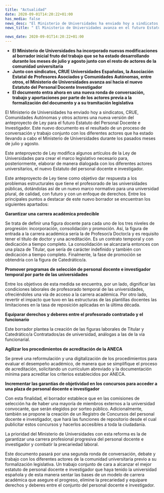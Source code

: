 ```yaml
---
title: "Actualidad"
date: 2020-09-01T14:20:22+01:00
has_media: false
news_desc: "El Ministerio de Universidades ha enviado hoy a sindicatos, CRUE, Comunidades Autónomas y otros actores una nueva versión del anteproyecto de Ley para el futuro Estatuto del Personal Docente e Investigador."
news_title: " El Ministerio de Universidades avanza en el futuro Estatuto del Personal Docente e Investigador"

news_date: 2020-09-01T14:20:22+01:00
---
```

<ul>
<li><b>El Ministerio de Universidades ha incorporado nuevas modificaciones al borrador inicial fruto del trabajo que se ha estado desarrollando durante los meses de julio y agosto junto con el resto de actores de la comunidad universitaria</b></li>
<li><b>Junto con sindicatos, CRUE Universidades Españolas, la Asociación Estatal de Profesores Asociados y Comunidades Autónomas, entre otros, el Ministerio de Universidades avanza así hacia el nuevo Estatuto del Personal Docente Investigador</b></li>
<li><b>El documento entra ahora en una nueva ronda de conversación, trabajo y aportaciones por parte de los actores previa a la formalización del documento y a su tramitación legislativa</b></li>
</ul>
<p>El Ministerio de Universidades ha enviado hoy a sindicatos, CRUE, Comunidades Autónomas y otros actores una nueva versión del anteproyecto de Ley para el futuro Estatuto del Personal Docente e Investigador. Este nuevo documento es el resultado de un proceso de conversación y trabajo conjunto con los diferentes actores que ha estado llevando a cabo el Ministerio de Universidades durante los pasados meses de julio y agosto.</p>
<p>Este anteproyecto de Ley modifica algunos artículos de la Ley de Universidades para crear el marco legislativo necesario para, posteriormente, elaborar de manera dialogada con los diferentes actores universitarios, el nuevo Estatuto del personal docente e investigador.</p>
<p>Este anteproyecto de Ley tiene como objetivo dar respuesta a los problemas estructurales que tiene el profesorado de las universidades públicas, dotándolas así de un nuevo marco normativo para una universidad plural, de calidad, con futuro y con un enfoque de derechos. Entre los principales puntos a destacar de este nuevo borrador se encuentran los siguientes apartados:</p>
<p><b>Garantizar una carrera académica predecible</b></p>
<p>Se trata de definir una figura docente para cada uno de los tres niveles de progresión: incorporación, consolidación y promoción. Así, la figura de entrada a la carrera académica sería la de Profesor/a Doctor/a y es requisito tener el título de doctor y una acreditación. Es un contrato temporal y con dedicación a tiempo completo. La consolidación se alcanzaría entonces con una plaza de Titular, que sería de carácter indefinido y también con dedicación a tiempo completo. Finalmente, la fase de promoción se obtendría con la figura de Catedrático/a.</p>
<p><b>Promover programas de selección de personal docente e investigador temporal por parte de las universidades</b></p>
<p>Entre los objetivos de esta medida se encuentra, por un lado, dignificar las condiciones laborales de profesorado temporal de las universidades, ofreciéndoles una vía de acceso a la carrera académica. Por otro lado, revertir el impacto que tuvo en las estructuras de las plantillas docentes las limitaciones en la tasa de reposición aplicadas en la última década.</p>
<p><b>Equiparar derechos y deberes entre el profesorado contratado y el funcionario</b></p>
<p>Este borrador plantea la creación de las figuras laborales de Titular y Catedrático/a Contratados/as de universidad, análogas a las de la vía funcionarial.</p>
<p><b>Agilizar los procedimientos de acreditación de la ANECA</b></p>
<p>Se prevé una reformulación y una digitalización de los procedimientos para evaluar el desempeño académico, de manera que se simplifique el proceso de acreditación, solicitando un currículum abreviado y la documentación mínima para acreditar los criterios establecidos por ANECA.</p>
<p><b>Incrementar las garantías de objetividad en los concursos para acceder a una plaza de personal docente e investigador</b></p>
<p>Con esta finalidad, el borrador establece que en las comisiones de selección ha de haber una mayoría de miembros externos a la universidad convocante, que serán elegidos por sorteo público. Adicionalmente, también se propone la creación de un Registro de Concursos del personal docente e investigador, que hará las funciones de repositorio desde el cual publicitar estos concursos y hacerlos accesibles a toda la ciudadanía.</p>
<p>La prioridad del Ministerio de Universidades con esta reforma es la de garantizar una carrera profesional progresiva del personal docente e investigador y combatir la precariedad laboral.</p>
<p>Este documento pasará por una segunda ronda de conversación, debate y trabajo con los diferentes actores de la comunidad universitaria previo a su formalización legislativa. Un trabajo conjunto de cara a alcanzar el mejor estatuto de personal docente e investigador que haya tenido la universidad española y de esta manera sentar las bases de un modelo de carrera académica que asegure el progreso, elimine la precariedad y equipare derechos y deberes entre el conjunto del personal docente e investigador.</p>